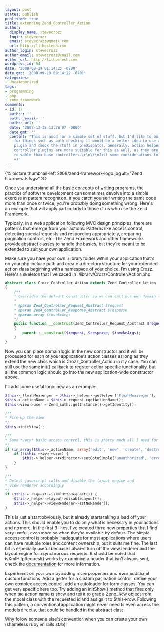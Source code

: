```yaml
---
layout: post
status: publish
published: true
title: extending Zend_Controller_Action
author:
  display_name: stevecrozz
  login: stevecrozz
  email: stevecrozz@gmail.com
  url: http://lithostech.com
author_login: stevecrozz
author_email: stevecrozz@gmail.com
author_url: http://lithostech.com
wordpress_id: 54
date: '2008-09-29 01:14:22 -0700'
date_gmt: '2008-09-29 09:14:22 -0700'
categories:
- Uncategorized
tags:
- programming
- php
- zend framework
comments:
- id: 17
  author: ''
  author_email: ''
  author_url: ''
  date: '2008-12-18 13:38:07 -0800'
  date_gmt: ''
  content: "This is good for a simple set of stuff, but I'd like to point out that
    for things such as auth checking it would be a better idea to use a controller
    plugin and check the stuff in preDispatch. Generally, action helpers and/or
    controller plugins are more suitable for this as well, as they are more easily
    reusable than base controllers.\r\n\r\nJust some considerations to keep in mind!
    =)"
---
```

{% picture thumbnail-left 2008/zend-framework-logo.jpg alt="Zend Framework logo" %}

Once you understand all the basic concepts of writing programs, the
practice of software development can sometimes devolve into a simple
exercise in pattern recognition. If you catch yourself writing the same
code more than once or twice, you're probably doing something wrong.
Here's an example that will apply particularly to those of us who use
the Zend Framework.

Typically, in a web application following MVC design principles, there
are patterns that emerge from your actions. Patterns like access
control, detecting special requests and responding appropriately,
preparing pagination controls, etc. The Zend Framework and other
frameworks provide abstract classes to handle the basics, but they're
meant to be extended to suit your own application.

Make sure you have your own ./library folder within your application
that's on your php include path and create a directory structure for
your extended action class beginning with a namespace of your choice.
I'm using Crozz. Here's a skeleton that I've paced in
./library/Crozz/Controller/Action.php:

<!--more-->

~~~ php
abstract class Crozz_Controller_Action extends Zend_Controller_Action
{
    /**
    * Overrides the default constructer so we can call our own domain logic
    *
    * @param Zend_Controller_Request_Abstract $request
    * @param Zend_Controller_Response_Abstract $response
    * @param array $invokeArgs
    */
    public function __construct(Zend_Controller_Request_Abstract $request, Zend_Controller_Response_Abstract $response, array $invokeArgs = array())
    {
        parent::__construct($request, $response, $invokeArgs);
    }
}
~~~

Now you can place domain logic in the new constructor and it will be
processed for each of your application's action classes as long as they
extend the new class which is Crozz_Controller_Action in my case. You
can still use the same init() callback to register action specific
functionality, but all the common logic should go into the new
application-wide constructor above.

I'll add some useful logic now as an example:

~~~ php
$this->_flashMessenger = $this->_helper->getHelper('FlashMessenger');
$this->_actionName = $this->_request->getActionName();
$this->view->user = Zend_Auth::getInstance()->getIdentity();

/**
* Fire up the view
*/
$this->initView();

/**
* Some *very* basic access control, this is pretty much all I need for this app at the moment
*/
if (in_array($this->_actionName, array('edit', 'new', 'create', 'destroy', 'update'))) {
    if (!$this->view->user) {
        $this->_helper->redirector->setGotoSimple('unauthorized', 'error');
    }
}

/**
* Detect javascript calls and disable the layout engine and
* view renderer accordingly
*/
if ($this->_request->isXmlHttpRequest()) {
    $this->_helper->layout->disableLayout();
    $this->_helper->viewRenderer->setNoRender();
}
~~~

This is just a start obviously, but it already starts taking a load off
your actions. This should enable you to do only what is necessary in
your actions and no more. In the first 3 lines, I've created three new
properties that I find very useful, even more so when they're available
by default. The simple access control is probably inadequate for most
applications where users can have multiple roles and content ownership,
but it suits me fine. The last bit is especially useful because I always
turn off the view renderer and the layout engine for asynchronous
requests. It should be noted that isXmlHttpRequest() works by examining
a header that isn't always sent, check the <a
href="http://framework.zend.com/manual/en/">documentation</a> for more
information.

Experiment on your own by adding more properties and even additional
custom functions. Add a getter for a custom pagination control, define
your own complex access control, add an autoloader for form classes. You
can get very specific here too. Try adding an initShow() method that
fires only when the action name is show and tell it to grab a Zend_Row
object from the model class with the requested id and assign it to
$this->row. Following this pattern, a conventional application might
never need to even access the models directly, that could be handled in
the abstract class.

Why follow someone else's convention when you can create your own
(shameless ruby on rails stab)!
